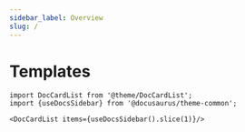 ```yaml
---
sidebar_label: Overview
slug: /
---
```


# Templates

```mdx-code-block
import DocCardList from '@theme/DocCardList';
import {useDocsSidebar} from '@docusaurus/theme-common';

<DocCardList items={useDocsSidebar().slice(1)}/>
```
